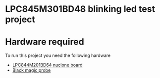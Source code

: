 # LPC845M301BD48 blinking led test project
# Hardware required
To run this project you need the following hardware
* [LPC844M201BD64 nuclone board](https://github.com/Squantor/squantorDevelBoards/tree/master/electronics/nuclone_LPC845M301BD48_small)
* [Black magic probe](https://github.com/blackmagic-debug/blackmagic)